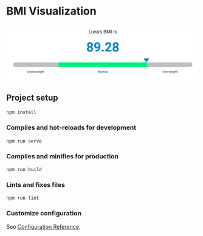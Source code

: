 # BMI Visualization

![BMI-Visualization](https://github.com/MichaelEder1/BMI_Visualization/blob/main/BMI_Visualization.png)


## Project setup
```
npm install
```

### Compiles and hot-reloads for development
```
npm run serve
```

### Compiles and minifies for production
```
npm run build
```

### Lints and fixes files
```
npm run lint
```

### Customize configuration
See [Configuration Reference](https://cli.vuejs.org/config/).
